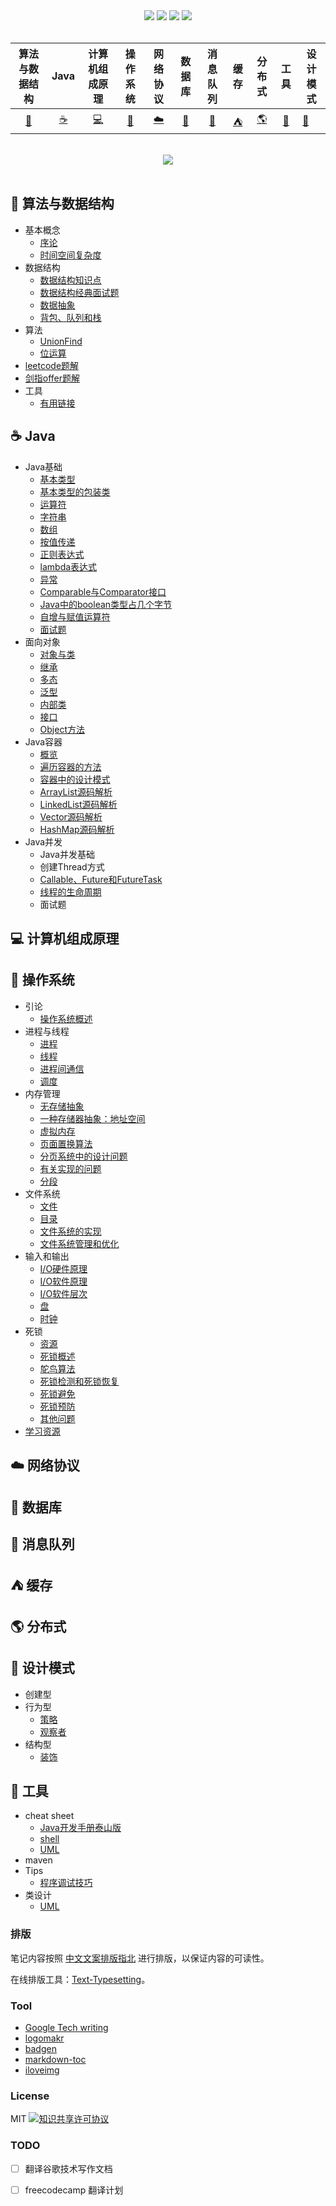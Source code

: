 <div align="center">
    <a href="#"> <img src="https://badgen.net/twitter/follow/cornprincess"></a>
    <a href="assets/download.md"> <img src="https://badgen.net/github/contributors/CornPrincess/Frontend_Notes"></a>
    <a href="#"> <img src="https://badgen.net/npm/license/lodash"></a>
    <!--<a href="#"> <img src="https://badgen.net/badge/%e5%85%ac%e4%bc%97%e5%8f%b7/Cornprincess?icon=rss"></a>-->
    <a href="#"> <img src="https://badgen.net/runkit/cal-badge-icd0onfvrxx6"></a>
</div>
<br>



| 算法与数据结构  | Java | 计算机组成原理| 操作系统 | 网络协议 | 数据库 | 消息队列 | 缓存 | 分布式 | 工具 | 设计模式 |
| :-----------: | :-----------: | :-----------: | :-----------: | :-----------: | :-----------: | :-----------: | :-----------: | :-----------: | :-----------: | ------------- |
| [:pencil:](#pencil-算法与数据结构)  | [:coffee:](#coffee-Java) | [:computer:](#computer-计算机组成原理) | [:fax:](#fax-操作系统) | [:cloud:](#cloud-网络协议) | [:floppy_disk:](#floppy_disk-数据库) | [:postbox:](#postbox-消息队列) | [:tent:](#tent-缓存) | [:earth_americas:](#earth_americas-分布式) | [:watermelon:](#watermelon-设计模式) | [:wrench:](#wrench-工具) |
<br>

<div align="center">
    <img src="https://media-exp1.licdn.com/dms/image/C561BAQEazVZ-tlQZtg/company-background_10000/0?e=2159024400&v=beta&t=1BGrqFcuQVay8ltLFmf6Y0-1Mw7bhC9gupvsQFWkeek">
</div>

<br>

## :pencil: 算法与数据结构
- 基本概念
  - [序论](https://github.com/CornPrincess/Backend_Notes/blob/master/notes/%E7%AE%97%E6%B3%95%E4%B8%8E%E6%95%B0%E6%8D%AE%E7%BB%93%E6%9E%84/%E5%9F%BA%E6%9C%AC%E6%A6%82%E5%BF%B5/%E5%BA%8F%E8%AE%BA.md)
  - [时间空间复杂度](https://github.com/CornPrincess/Backend_Notes/blob/master/notes/%E7%AE%97%E6%B3%95%E4%B8%8E%E6%95%B0%E6%8D%AE%E7%BB%93%E6%9E%84/%E5%9F%BA%E6%9C%AC%E6%A6%82%E5%BF%B5/%E6%97%B6%E9%97%B4%E7%A9%BA%E9%97%B4%E5%A4%8D%E6%9D%82%E5%BA%A6.md)
- 数据结构
  - [数据结构知识点](https://github.com/CornPrincess/Backend_Nodets/blob/master/notes/%E7%AE%97%E6%B3%95%E4%B8%8E%E6%95%B0%E6%8D%AE%E7%BB%93%E6%9E%84/%E6%95%B0%E6%8D%AE%E7%BB%93%E6%9E%84/%E6%95%B0%E6%8D%AE%E7%BB%93%E6%9E%84%E7%9F%A5%E8%AF%86%E7%82%B9.md)
  - [数据结构经典面试题](https://github.com/CornPrincess/Backend_Nodets/blob/master/notes/%E7%AE%97%E6%B3%95%E4%B8%8E%E6%95%B0%E6%8D%AE%E7%BB%93%E6%9E%84/%E6%95%B0%E6%8D%AE%E7%BB%93%E6%9E%84/%E6%95%B0%E6%8D%AE%E7%BB%93%E6%9E%84%E7%BB%8F%E5%85%B8%E9%9D%A2%E8%AF%95%E9%A2%98.md)
  - [数据抽象](https://github.com/CornPrincess/Backend_Notes/blob/master/notes/%E7%AE%97%E6%B3%95%E4%B8%8E%E6%95%B0%E6%8D%AE%E7%BB%93%E6%9E%84/%E6%95%B0%E6%8D%AE%E7%BB%93%E6%9E%84/%E6%95%B0%E6%8D%AE%E6%8A%BD%E8%B1%A1.md)
  - [背包、队列和栈](https://github.com/CornPrincess/Backend_Notes/blob/master/notes/%E7%AE%97%E6%B3%95%E4%B8%8E%E6%95%B0%E6%8D%AE%E7%BB%93%E6%9E%84/%E6%95%B0%E6%8D%AE%E7%BB%93%E6%9E%84/%E8%83%8C%E5%8C%85%E3%80%81%E9%98%9F%E5%88%97%E5%92%8C%E6%A0%88.md)
- 算法
  - [UnionFind](https://github.com/CornPrincess/Backend_Notes/blob/master/notes/%E7%AE%97%E6%B3%95%E4%B8%8E%E6%95%B0%E6%8D%AE%E7%BB%93%E6%9E%84/%E7%AE%97%E6%B3%95/UnionFind.md)
  - [位运算](https://github.com/CornPrincess/Backend_Notes/blob/master/notes/%E7%AE%97%E6%B3%95%E4%B8%8E%E6%95%B0%E6%8D%AE%E7%BB%93%E6%9E%84/%E7%AE%97%E6%B3%95/%E4%BD%8D%E8%BF%90%E7%AE%97.md)
- [leetcode题解](https://github.com/CornPrincess/LeetCode)
- [剑指offer题解](https://github.com/CornPrincess/Coding-Interview)
- 工具
  - [有用链接](https://github.com/CornPrincess/Backend_Notes/blob/master/notes/%E7%AE%97%E6%B3%95%E4%B8%8E%E6%95%B0%E6%8D%AE%E7%BB%93%E6%9E%84/%E5%B7%A5%E5%85%B7/%E6%9C%89%E7%94%A8%E9%93%BE%E6%8E%A5.md)

## :coffee: Java

- Java基础
  - [基本类型](https://github.com/CornPrincess/Backend_Nodets/blob/master/notes/Java/Java%E5%9F%BA%E7%A1%80/%E5%9F%BA%E6%9C%AC%E7%B1%BB%E5%9E%8B.md) 
  - [基本类型的包装类](https://github.com/CornPrincess/Backend_Nodets/blob/master/notes/Java/Java%E5%9F%BA%E7%A1%80/%E5%9F%BA%E6%9C%AC%E7%B1%BB%E5%9E%8B%E5%8C%85%E8%A3%85%E7%B1%BB.md)
  - [运算符](https://github.com/CornPrincess/Backend_Nodets/blob/master/notes/Java/Java%E5%9F%BA%E7%A1%80/%E8%BF%90%E7%AE%97%E7%AC%A6.md)
  - [字符串](https://github.com/CornPrincess/Backend_Nodets/blob/master/notes/Java/Java%E5%9F%BA%E7%A1%80/%E5%AD%97%E7%AC%A6%E4%B8%B2.md)
  - [数组](https://github.com/CornPrincess/Backend_Nodets/blob/master/notes/Java/Java%E5%9F%BA%E7%A1%80/%E6%95%B0%E7%BB%84.md)
  - [按值传递](https://github.com/CornPrincess/Backend_Notes/blob/master/notes/Java/Java%E5%9F%BA%E7%A1%80/%E6%8C%89%E5%80%BC%E4%BC%A0%E9%80%92.md)
  - [正则表达式](https://github.com/CornPrincess/Backend_Notes/blob/master/notes/Java/Java%E5%9F%BA%E7%A1%80/%E6%AD%A3%E5%88%99%E8%A1%A8%E8%BE%BE%E5%BC%8F.md)
  - [lambda表达式](https://github.com/CornPrincess/Backend_Notes/blob/master/notes/Java/Java%E5%9F%BA%E7%A1%80/lambda%E8%A1%A8%E8%BE%BE%E5%BC%8F.md)
  - [异常](https://github.com/CornPrincess/Backend_Notes/blob/master/notes/Java/Java%E5%9F%BA%E7%A1%80/%E5%BC%82%E5%B8%B8.md)
  - [Comparable与Comparator接口](https://github.com/CornPrincess/Backend_Notes/blob/master/notes/Java/Java%E5%9F%BA%E7%A1%80/Comparator%E4%B8%8EComparable.md)
  - [Java中的boolean类型占几个字节](https://github.com/CornPrincess/Backend_Notes/blob/master/notes/Java/Java%E5%9F%BA%E7%A1%80/Java%E4%B8%AD%E7%9A%84boolean%E7%B1%BB%E5%9E%8B%E5%8D%A0%E5%87%A0%E4%B8%AA%E5%AD%97%E8%8A%82.md)
  - [自增与赋值运算符](https://github.com/CornPrincess/Backend_Notes/blob/master/notes/Java/Java%E5%9F%BA%E7%A1%80/%E8%87%AA%E5%A2%9E%E4%B8%8E%E8%B5%8B%E5%80%BC%E8%BF%90%E7%AE%97%E7%AC%A6.md)
  - [面试题](https://github.com/CornPrincess/Backend_Notes/blob/master/notes/Java/Java%E5%9F%BA%E7%A1%80/%E9%9D%A2%E8%AF%95%E9%A2%98.md)
- 面向对象
  - [对象与类](https://github.com/CornPrincess/Backend_Notes/blob/master/notes/Java/%E9%9D%A2%E5%90%91%E5%AF%B9%E8%B1%A1/%E5%AF%B9%E8%B1%A1%E4%B8%8E%E7%B1%BB.md)
  - [继承](https://github.com/CornPrincess/Backend_Nodets/blob/master/notes/Java/%E9%9D%A2%E5%90%91%E5%AF%B9%E8%B1%A1/%E7%BB%A7%E6%89%BF.md)
  - [多态](https://github.com/CornPrincess/Backend_Nodets/blob/master/notes/Java/%E9%9D%A2%E5%90%91%E5%AF%B9%E8%B1%A1/%E5%A4%9A%E6%80%81.md)
  - [泛型](https://github.com/CornPrincess/Backend_Nodets/blob/master/notes/Java/%E9%9D%A2%E5%90%91%E5%AF%B9%E8%B1%A1/%E6%B3%9B%E5%9E%8B.md)
  - [内部类](https://github.com/CornPrincess/Backend_Notes/blob/master/notes/Java/%E9%9D%A2%E5%90%91%E5%AF%B9%E8%B1%A1/%E5%86%85%E9%83%A8%E7%B1%BB.md)
  - [接口](https://github.com/CornPrincess/Backend_Notes/blob/master/notes/Java/%E9%9D%A2%E5%90%91%E5%AF%B9%E8%B1%A1/%E6%8E%A5%E5%8F%A3.md)
  - [Object方法](https://github.com/CornPrincess/Backend_Notes/blob/master/notes/Java/%E9%9D%A2%E5%90%91%E5%AF%B9%E8%B1%A1/Object%E6%96%B9%E6%B3%95.md)
- Java容器
  - [概览](https://github.com/CornPrincess/Backend_Notes/blob/master/notes/Java/Java%E5%AE%B9%E5%99%A8/%E6%A6%82%E8%A7%88.md)
  - [遍历容器的方法](https://github.com/CornPrincess/Backend_Notes/blob/master/notes/Java/Java%E5%AE%B9%E5%99%A8/%E9%81%8D%E5%8E%86%E5%AE%B9%E5%99%A8%E7%9A%84%E6%96%B9%E6%B3%95.md)
  - [容器中的设计模式](https://github.com/CornPrincess/Backend_Notes/blob/master/notes/Java/Java%E5%AE%B9%E5%99%A8/%E5%AE%B9%E5%99%A8%E4%B8%AD%E7%9A%84%E8%AE%BE%E8%AE%A1%E6%A8%A1%E5%BC%8F.md)
  - [ArrayList源码解析](https://github.com/CornPrincess/Backend_Notes/blob/master/notes/Java/Java%E5%AE%B9%E5%99%A8/ArrayList%E6%BA%90%E7%A0%81%E8%A7%A3%E6%9E%90.md)
  - [LinkedList源码解析](https://github.com/CornPrincess/Backend_Notes/blob/master/notes/Java/Java%E5%AE%B9%E5%99%A8/LinkedList%E6%BA%90%E7%A0%81%E8%A7%A3%E6%9E%90.md)
  - [Vector源码解析](https://github.com/CornPrincess/Backend_Notes/blob/master/notes/Java/Java%E5%AE%B9%E5%99%A8/Vector%E6%BA%90%E7%A0%81%E8%A7%A3%E6%9E%90.md)
  - [HashMap源码解析](https://github.com/CornPrincess/Backend_Notes/blob/master/notes/Java/Java%E5%AE%B9%E5%99%A8/HashMap%E6%BA%90%E7%A0%81%E8%A7%A3%E6%9E%90.md)
- Java并发
  - Java并发基础
  - 创建Thread方式
  - [Callable、Future和FutureTask]()
  - [线程的生命周期]()
  - 面试题

## :computer: 计算机组成原理 

## :fax: 操作系统 

- 引论
  - [操作系统概述](https://github.com/CornPrincess/Backend_Notes/blob/master/notes/%E6%93%8D%E4%BD%9C%E7%B3%BB%E7%BB%9F/ch1%E5%BC%95%E8%AE%BA/%E6%93%8D%E4%BD%9C%E7%B3%BB%E7%BB%9F%E6%A6%82%E8%BF%B0.md)
- 进程与线程
  - [进程](https://github.com/CornPrincess/Backend_Notes/blob/master/notes/%E6%93%8D%E4%BD%9C%E7%B3%BB%E7%BB%9F/ch2%E8%BF%9B%E7%A8%8B%E4%B8%8E%E7%BA%BF%E7%A8%8B/%E8%BF%9B%E7%A8%8B.md)
  - [线程](https://github.com/CornPrincess/Backend_Notes/blob/master/notes/%E6%93%8D%E4%BD%9C%E7%B3%BB%E7%BB%9F/ch2%E8%BF%9B%E7%A8%8B%E4%B8%8E%E7%BA%BF%E7%A8%8B/%E7%BA%BF%E7%A8%8B.md)
  - [进程间通信](https://github.com/CornPrincess/Backend_Notes/blob/master/notes/%E6%93%8D%E4%BD%9C%E7%B3%BB%E7%BB%9F/ch2%E8%BF%9B%E7%A8%8B%E4%B8%8E%E7%BA%BF%E7%A8%8B/%E8%BF%9B%E7%A8%8B%E9%97%B4%E9%80%9A%E4%BF%A1.md)
  - [调度](https://github.com/CornPrincess/Backend_Notes/blob/master/notes/%E6%93%8D%E4%BD%9C%E7%B3%BB%E7%BB%9F/ch2%E8%BF%9B%E7%A8%8B%E4%B8%8E%E7%BA%BF%E7%A8%8B/%E8%B0%83%E5%BA%A6.md)
- 内存管理
  - [无存储抽象](https://github.com/CornPrincess/Backend_Notes/blob/master/notes/%E6%93%8D%E4%BD%9C%E7%B3%BB%E7%BB%9F/ch3%E5%86%85%E5%AD%98%E7%AE%A1%E7%90%86/%E6%97%A0%E5%AD%98%E5%82%A8%E6%8A%BD%E8%B1%A1.md)
  - [一种存储器抽象：地址空间](https://github.com/CornPrincess/Backend_Notes/blob/master/notes/%E6%93%8D%E4%BD%9C%E7%B3%BB%E7%BB%9F/ch3%E5%86%85%E5%AD%98%E7%AE%A1%E7%90%86/%E4%B8%80%E7%A7%8D%E5%AD%98%E5%82%A8%E5%99%A8%E6%8A%BD%E8%B1%A1-%E5%9C%B0%E5%9D%80%E7%A9%BA%E9%97%B4.md)
  - [虚拟内存](https://github.com/CornPrincess/Backend_Notes/blob/master/notes/%E6%93%8D%E4%BD%9C%E7%B3%BB%E7%BB%9F/ch3%E5%86%85%E5%AD%98%E7%AE%A1%E7%90%86/%E8%99%9A%E6%8B%9F%E5%86%85%E5%AD%98.md)
  - [页面置换算法](https://github.com/CornPrincess/Backend_Notes/blob/master/notes/%E6%93%8D%E4%BD%9C%E7%B3%BB%E7%BB%9F/ch3%E5%86%85%E5%AD%98%E7%AE%A1%E7%90%86/%E9%A1%B5%E9%9D%A2%E7%BD%AE%E6%8D%A2%E7%AE%97%E6%B3%95.md)
  - [分页系统中的设计问题](https://github.com/CornPrincess/Backend_Notes/blob/master/notes/%E6%93%8D%E4%BD%9C%E7%B3%BB%E7%BB%9F/ch3%E5%86%85%E5%AD%98%E7%AE%A1%E7%90%86/%E5%88%86%E9%A1%B5%E7%B3%BB%E7%BB%9F%E4%B8%AD%E7%9A%84%E8%AE%BE%E8%AE%A1%E9%97%AE%E9%A2%98.md)
  - [有关实现的问题](https://github.com/CornPrincess/Backend_Notes/blob/master/notes/%E6%93%8D%E4%BD%9C%E7%B3%BB%E7%BB%9F/ch3%E5%86%85%E5%AD%98%E7%AE%A1%E7%90%86/%E6%9C%89%E5%85%B3%E5%AE%9E%E7%8E%B0%E7%9A%84%E9%97%AE%E9%A2%98.md)
  - [分段](https://github.com/CornPrincess/Backend_Notes/blob/master/notes/%E6%93%8D%E4%BD%9C%E7%B3%BB%E7%BB%9F/ch3%E5%86%85%E5%AD%98%E7%AE%A1%E7%90%86/%E5%88%86%E6%AE%B5.md)
- 文件系统
  - [文件](https://github.com/CornPrincess/Backend_Notes/blob/master/notes/%E6%93%8D%E4%BD%9C%E7%B3%BB%E7%BB%9F/ch4%E6%96%87%E4%BB%B6%E7%B3%BB%E7%BB%9F/%E6%96%87%E4%BB%B6.md)
  - [目录](https://github.com/CornPrincess/Backend_Notes/blob/master/notes/%E6%93%8D%E4%BD%9C%E7%B3%BB%E7%BB%9F/ch4%E6%96%87%E4%BB%B6%E7%B3%BB%E7%BB%9F/%E7%9B%AE%E5%BD%95.md)
  - [文件系统的实现](https://github.com/CornPrincess/Backend_Notes/blob/master/notes/%E6%93%8D%E4%BD%9C%E7%B3%BB%E7%BB%9F/ch4%E6%96%87%E4%BB%B6%E7%B3%BB%E7%BB%9F/%E6%96%87%E4%BB%B6%E7%B3%BB%E7%BB%9F%E7%9A%84%E5%AE%9E%E7%8E%B0.md)
  - [文件系统管理和优化](https://github.com/CornPrincess/Backend_Notes/blob/master/notes/%E6%93%8D%E4%BD%9C%E7%B3%BB%E7%BB%9F/ch4%E6%96%87%E4%BB%B6%E7%B3%BB%E7%BB%9F/%E6%96%87%E4%BB%B6%E7%B3%BB%E7%BB%9F%E7%AE%A1%E7%90%86%E5%92%8C%E4%BC%98%E5%8C%96.md)
- 输入和输出
  - [I/O硬件原理](https://github.com/CornPrincess/Backend_Notes/blob/master/notes/%E6%93%8D%E4%BD%9C%E7%B3%BB%E7%BB%9F/ch5%E8%BE%93%E5%85%A5%E8%BE%93%E5%87%BA/IO%E7%A1%AC%E4%BB%B6%E5%8E%9F%E7%90%86.md)
  - [I/O软件原理](https://github.com/CornPrincess/Backend_Notes/blob/master/notes/%E6%93%8D%E4%BD%9C%E7%B3%BB%E7%BB%9F/ch5%E8%BE%93%E5%85%A5%E8%BE%93%E5%87%BA/IO%E8%BD%AF%E4%BB%B6%E5%8E%9F%E7%90%86.md)
  - [I/O软件层次](https://github.com/CornPrincess/Backend_Notes/blob/master/notes/%E6%93%8D%E4%BD%9C%E7%B3%BB%E7%BB%9F/ch5%E8%BE%93%E5%85%A5%E8%BE%93%E5%87%BA/IO%E8%BD%AF%E4%BB%B6%E5%B1%82%E6%AC%A1.md)
  - [盘](https://github.com/CornPrincess/Backend_Notes/blob/master/notes/%E6%93%8D%E4%BD%9C%E7%B3%BB%E7%BB%9F/ch5%E8%BE%93%E5%85%A5%E8%BE%93%E5%87%BA/%E7%9B%98.md)
  - [时钟](https://github.com/CornPrincess/Backend_Notes/blob/master/notes/%E6%93%8D%E4%BD%9C%E7%B3%BB%E7%BB%9F/ch5%E8%BE%93%E5%85%A5%E8%BE%93%E5%87%BA/%E6%97%B6%E9%92%9F.md)
- 死锁
  - [资源](https://github.com/CornPrincess/Backend_Notes/blob/master/notes/%E6%93%8D%E4%BD%9C%E7%B3%BB%E7%BB%9F/ch6%E6%AD%BB%E9%94%81/%E8%B5%84%E6%BA%90.md)
  - [死锁概述](https://github.com/CornPrincess/Backend_Notes/blob/master/notes/%E6%93%8D%E4%BD%9C%E7%B3%BB%E7%BB%9F/ch6%E6%AD%BB%E9%94%81/%E6%AD%BB%E9%94%81%E6%A6%82%E8%BF%B0.md)
  - [鸵鸟算法](https://github.com/CornPrincess/Backend_Notes/blob/master/notes/%E6%93%8D%E4%BD%9C%E7%B3%BB%E7%BB%9F/ch6%E6%AD%BB%E9%94%81/%E9%B8%B5%E9%B8%9F%E7%AE%97%E6%B3%95.md)
  - [死锁检测和死锁恢复](https://github.com/CornPrincess/Backend_Notes/blob/master/notes/%E6%93%8D%E4%BD%9C%E7%B3%BB%E7%BB%9F/ch6%E6%AD%BB%E9%94%81/%E6%AD%BB%E9%94%81%E6%A3%80%E6%B5%8B%E5%92%8C%E6%AD%BB%E9%94%81%E6%81%A2%E5%A4%8D.md)
  - [死锁避免](https://github.com/CornPrincess/Backend_Notes/blob/master/notes/%E6%93%8D%E4%BD%9C%E7%B3%BB%E7%BB%9F/ch6%E6%AD%BB%E9%94%81/%E6%AD%BB%E9%94%81%E9%81%BF%E5%85%8D.md)
  - [死锁预防](https://github.com/CornPrincess/Backend_Notes/blob/master/notes/%E6%93%8D%E4%BD%9C%E7%B3%BB%E7%BB%9F/ch6%E6%AD%BB%E9%94%81/%E6%AD%BB%E9%94%81%E9%A2%84%E9%98%B2.md)
  - [其他问题](https://github.com/CornPrincess/Backend_Notes/blob/master/notes/%E6%93%8D%E4%BD%9C%E7%B3%BB%E7%BB%9F/ch6%E6%AD%BB%E9%94%81/%E5%85%B6%E4%BB%96%E9%97%AE%E9%A2%98.md)
- [学习资源](https://github.com/CornPrincess/Backend_Notes/blob/master/notes/%E6%93%8D%E4%BD%9C%E7%B3%BB%E7%BB%9F/%E8%B5%84%E6%BA%90.md)

## :cloud: 网络协议

## :floppy_disk: 数据库 

## :postbox: 消息队列 

## :tent: 缓存 

## :earth_americas: 分布式

## :watermelon: 设计模式 

- 创建型
- 行为型
  - [策略](https://github.com/CornPrincess/Backend_Notes/blob/master/notes/%E8%AE%BE%E8%AE%A1%E6%A8%A1%E5%BC%8F/%E8%A1%8C%E4%B8%BA%E5%9E%8B/%E8%AE%BE%E8%AE%A1%E6%A8%A1%E5%BC%8F%E5%85%A5%E9%97%A8-%E7%AD%96%E7%95%A5%E6%A8%A1%E5%BC%8F.md)
  - [观察者](https://github.com/CornPrincess/Backend_Notes/blob/master/notes/%E8%AE%BE%E8%AE%A1%E6%A8%A1%E5%BC%8F/%E8%A1%8C%E4%B8%BA%E5%9E%8B/%E8%A7%82%E5%AF%9F%E8%80%85%E6%A8%A1%E5%BC%8F.md)
- 结构型
  - [装饰](https://github.com/CornPrincess/Backend_Notes/blob/master/notes/%E8%AE%BE%E8%AE%A1%E6%A8%A1%E5%BC%8F/%E7%BB%93%E6%9E%84%E5%9E%8B/%E8%A3%85%E9%A5%B0%E8%80%85%E6%A8%A1%E5%BC%8F.md)

## :wrench: 工具 

- cheat sheet
  - [Java开发手册泰山版](https://github.com/CornPrincess/Backend_Notes/blob/master/notes/%E5%B7%A5%E5%85%B7/cheat%20sheet/Java%E5%BC%80%E5%8F%91%E6%89%8B%E5%86%8C%E6%B3%B0%E5%B1%B1%E7%89%88.pdf)
  - [shell](https://github.com/CornPrincess/Backend_Notes/blob/master/notes/%E5%B7%A5%E5%85%B7/cheat%20sheet/shellcheatsheet.pdf)
  - [UML](https://github.com/CornPrincess/Backend_Notes/blob/master/notes/%E5%B7%A5%E5%85%B7/cheat%20sheet/UMLNotationSummary.pdf)
- maven
- Tips
  - [程序调试技巧](https://github.com/CornPrincess/Backend_Notes/blob/master/notes/%E5%B7%A5%E5%85%B7/Tips/%E7%A8%8B%E5%BA%8F%E8%B0%83%E8%AF%95%E6%8A%80%E5%B7%A7.md)
- 类设计
  - [UML](https://github.com/CornPrincess/Backend_Notes/blob/master/notes/%E5%B7%A5%E5%85%B7/%E7%B1%BB%E8%AE%BE%E8%AE%A1/UML.md)

### 排版

笔记内容按照 [中文文案排版指北](https://github.com/sparanoid/chinese-copywriting-guidelines) 进行排版，以保证内容的可读性。

在线排版工具：[Text-Typesetting](https://github.com/CyC2018/Text-Typesetting)。

### Tool
- [Google Tech writing](https://docs.google.com/document/d/16aoMrMGHPIR1i_eUNRvksdDdwcDG6KiOJN6Vfh-n8-s/edit#heading=h.vnp1hgr949hw)
- [logomakr](https://logomakr.com/)
- [badgen](https://badgen.net)
- [markdown-toc](https://ecotrust-canada.github.io/markdown-toc/)
- [iloveimg](https://www.iloveimg.com/)

### License
MIT
<a rel="license" href="http://creativecommons.org/licenses/by-nc-sa/4.0/"><img alt="知识共享许可协议" style="border-width:0" src="https://i.creativecommons.org/l/by-nc-sa/4.0/88x31.png" /></a>

### TODO
 - [ ] 翻译谷歌技术写作文档
 - [ ] freecodecamp 翻译计划

